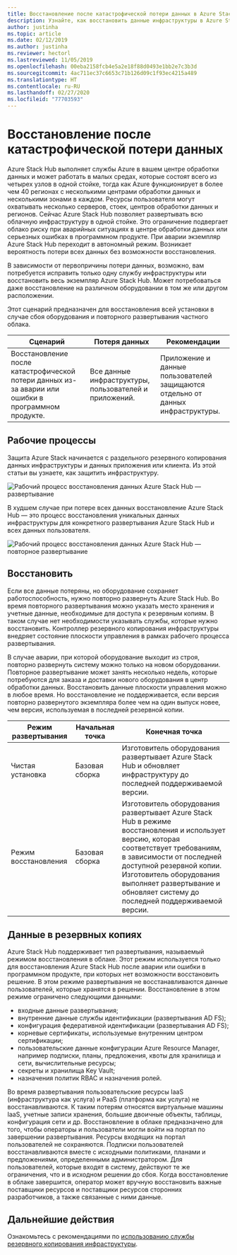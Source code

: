 ```yaml
---
title: Восстановление после катастрофической потери данных в Azure Stack Hub
description: Узнайте, как восстановить данные инфраструктуры в Azure Stack Hub после катастрофической потери данных.
author: justinha
ms.topic: article
ms.date: 02/12/2019
ms.author: justinha
ms.reviewer: hectorl
ms.lastreviewed: 11/05/2019
ms.openlocfilehash: 00eba2158fcb4e5a2e18f88d0493e1bb2e7c3b3d
ms.sourcegitcommit: 4ac711ec37c6653c71b126d09c1f93ec4215a489
ms.translationtype: HT
ms.contentlocale: ru-RU
ms.lasthandoff: 02/27/2020
ms.locfileid: "77703593"
---
```

# <a name="recover-from-catastrophic-data-loss"></a>Восстановление после катастрофической потери данных

Azure Stack Hub выполняет службы Azure в вашем центре обработки данных и может работать в малых средах, которые состоят всего из четырех узлов в одной стойке, тогда как Azure функционирует в более чем 40 регионах с несколькими центрами обработки данных и несколькими зонами в каждом. Ресурсы пользователя могут охватывать несколько серверов, стоек, центров обработки данных и регионов. Сейчас Azure Stack Hub позволяет развертывать всю облачную инфраструктуру в одной стойке. Это ограничение подвергает облако риску при аварийных ситуациях в центре обработки данных или серьезных ошибках в программном продукте. При аварии экземпляр Azure Stack Hub переходит в автономный режим. Возникает вероятность потери всех данных без возможности восстановления.

В зависимости от первопричины потери данных, возможно, вам потребуется исправить только одну службу инфраструктуры или восстановить весь экземпляр Azure Stack Hub. Может потребоваться даже восстановление на различном оборудовании в том же или другом расположении.

Этот сценарий предназначен для восстановления всей установки в случае сбоя оборудования и повторного развертывания частного облака.

| Сценарий                                                           | Потеря данных                            | Рекомендации                                                             |
|--------------------------------------------------------------------|--------------------------------------|----------------------------------------------------------------------------|
| Восстановление после катастрофической потери данных из-за аварии или ошибки в программном продукте. | Все данные инфраструктуры, пользователей и приложений. | Приложение и данные пользователей защищаются отдельно от данных инфраструктуры. |

## <a name="workflows"></a>Рабочие процессы

Защита Azure Stack начинается с раздельного резервного копирования данных инфраструктуры и данных приложения или клиента. Из этой статьи вы узнаете, как защитить инфраструктуру. 

![Рабочий процесс восстановления данных Azure Stack Hub — развертывание](media/azure-stack-backup/azure-stack-backup-workflow1.png)

В худшем случае при потере всех данных восстановление Azure Stack Hub — это процесс восстановления уникальных данных инфраструктуры для конкретного развертывания Azure Stack Hub и всех данных пользователя. 

![Рабочий процесс восстановления данных Azure Stack Hub — повторное развертывание](media/azure-stack-backup/azure-stack-backup-workflow2.png)

## <a name="restore"></a>Восстановить

Если все данные потеряны, но оборудование сохраняет работоспособность, нужно повторно развернуть Azure Stack Hub. Во время повторного развертывания можно указать место хранения и учетные данные, необходимые для доступа к резервным копиям. В таком случае нет необходимости указывать службы, которые нужно восстановить. Контроллер резервного копирования инфраструктуры внедряет состояние плоскости управления в рамках рабочего процесса развертывания.

В случае аварии, при которой оборудование выходит из строя, повторно развернуть систему можно только на новом оборудовании. Повторное развертывание может занять несколько недель, которые потребуются для заказа и доставки нового оборудования в центр обработки данных. Восстановить данные плоскости управления можно в любое время. Но восстановление не поддерживается, если версия повторно развернутого экземпляра более чем на один выпуск новее, чем версия, используемая в последней резервной копии.

| Режим развертывания | Начальная точка | Конечная точка                                                                                                                                                                                                     |
|-----------------|----------------|---------------------------------------------------------------------------------------------------------------------------------------------------------------------------------------------------------------|
| Чистая установка   | Базовая сборка | Изготовитель оборудования развертывает Azure Stack Hub и обновляет инфраструктуру до последней поддерживаемой версии.                                                                                                                                          |
| Режим восстановления   | Базовая сборка | Изготовитель оборудования развертывает Azure Stack Hub в режиме восстановления и использует версию, которая соответствует требованиям, в зависимости от последней доступной резервной копии. Изготовитель оборудования выполняет развертывание и обновляет систему до последней поддерживаемой версии. |

## <a name="data-in-backups"></a>Данные в резервных копиях

Azure Stack Hub поддерживает тип развертывания, называемый режимом восстановления в облаке. Этот режим используется только для восстановления Azure Stack Hub после аварии или ошибки в программном продукте, при которых нет возможности восстановить решение. В этом режиме развертывания не восстанавливаются данные пользователей, которые хранятся в решении. Восстановление в этом режиме ограничено следующими данными:

 - входные данные развертывания;
 - внутренние данные службы идентификации (развертывания AD FS);
 - конфигурация федеративной идентификации (развертывания AD FS);
 - корневые сертификаты, используемые внутренним центром сертификации;
 - пользовательские данные конфигурации Azure Resource Manager, например подписки, планы, предложения, квоты для хранилища и сети, вычислительные ресурсы;
 - секреты и хранилища Key Vault;
 - назначения политик RBAC и назначения ролей.

Во время развертывания пользовательские ресурсы IaaS (инфраструктура как услуга) и PaaS (платформа как услуга) не восстанавливаются. К таким потерям относятся виртуальные машины IaaS, учетные записи хранения, большие двоичные объекты, таблицы, конфигурация сети и др. Восстановление в облаке предназначено для того, чтобы операторы и пользователи могли войти на портал по завершении развертывания. Ресурсы входящих на портал пользователей не сохраняются. Подписки пользователей восстанавливаются вместе с исходными политиками, планами и предложениями, определенными администратором. Для пользователей, которые входят в систему, действуют те же ограничения, что и в исходном решении до сбоя. Когда восстановление в облаке завершится, оператор может вручную восстановить важные поставщики ресурсов и поставщики ресурсов сторонних разработчиков, а также связанные с ними данные.

## <a name="next-steps"></a>Дальнейшие действия

Ознакомьтесь с рекомендациями по [использованию службы резервного копирования инфраструктуры](azure-stack-backup-best-practices.md).
